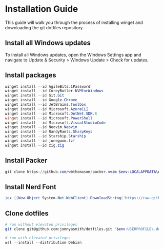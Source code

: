 # Installation Guide

This guide will walk you through the process of installing winget and downloading the git dotfiles repository.

## Install all Windows updates

To install all Windows updates, open the Windows Settings app and navigate to Update & Security > Windows Update > Check for updates.

## Install packages

```powershell
winget install --id AgileBits.1Password
winget install --id CoreyButler.NVMforWindows
winget install --id Git.Git
winget install --id Google.Chrome
winget install --id JetBrains.Toolbox
winget install --id Microsoft.AzureCLI
winget install --id Microsoft.DotNet.SDK.8
winget install --id Microsoft.PowerShell
winget install --id Microsoft.VisualStudioCode
winget install --id Neovim.Neovim
winget install --id RandyRants.SharpKeys
winget install --id Starship.Starship
winget install --id junegunn.fzf
winget install --id zig.zig
```

## Install Packer

```powershell
git clone https://github.com/wbthomason/packer.nvim $env:LOCALAPPDATA\nvim-data\site\pack\packer\start\packer.nvim
```

## Install Nerd Font

```powershell
iex ((New-Object System.Net.WebClient).DownloadString('https://raw.githubusercontent.com/amnweb/nf-installer/main/install.ps1'))
```

## Clone dotfiles

```sh
# run without elevated privileges
git clone git@github.com:jonnyasmith/dotfiles.git "$env:USERPROFILE\.dotfiles"
```

```powershell
# run with elevated privileges
wsl --install --distribution Debian
```
